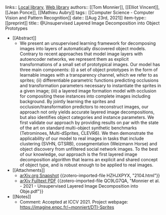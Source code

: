 links:: [Local library](zotero://select/groups/2386895/items/XCDVPHPH), [Web library](https://www.zotero.org/groups/2386895/items/XCDVPHPH)
authors:: [[Tom Monnier]], [[Elliot Vincent]], [[Jean Ponce]], [[Mathieu Aubry]]
tags:: [[Computer Science - Computer Vision and Pattern Recognition]]
date:: [[Aug 23rd, 2021]]
item-type:: [[preprint]]
title:: @Unsupervised Layered Image Decomposition into Object Prototypes

- [[Abstract]]
	- We present an unsupervised learning framework for decomposing images into layers of automatically discovered object models. Contrary to recent approaches that model image layers with autoencoder networks, we represent them as explicit transformations of a small set of prototypical images. Our model has three main components: (i) a set of object prototypes in the form of learnable images with a transparency channel, which we refer to as sprites; (ii) differentiable parametric functions predicting occlusions and transformation parameters necessary to instantiate the sprites in a given image; (iii) a layered image formation model with occlusion for compositing these instances into complete images including background. By jointly learning the sprites and occlusion/transformation predictors to reconstruct images, our approach not only yields accurate layered image decompositions, but also identifies object categories and instance parameters. We first validate our approach by providing results on par with the state of the art on standard multi-object synthetic benchmarks (Tetrominoes, Multi-dSprites, CLEVR6). We then demonstrate the applicability of our model to real images in tasks that include clustering (SVHN, GTSRB), cosegmentation (Weizmann Horse) and object discovery from unfiltered social network images. To the best of our knowledge, our approach is the first layered image decomposition algorithm that learns an explicit and shared concept of object type, and is robust enough to be applied to real images.
- [[Attachments]]
	- [arXiv.org Snapshot](https://arxiv.org/abs/2104.14575) {{zotero-imported-file HZHJXPYX, "2104.html"}}
	- [arXiv Fulltext PDF](https://arxiv.org/pdf/2104.14575.pdf) {{zotero-imported-file QC9LG7QA, "Monnier et al. - 2021 - Unsupervised Layered Image Decomposition into Obje.pdf"}}
- [[Notes]]
	- Comment: Accepted at ICCV 2021. Project webpage: https://imagine.enpc.fr/~monniert/DTI-Sprites